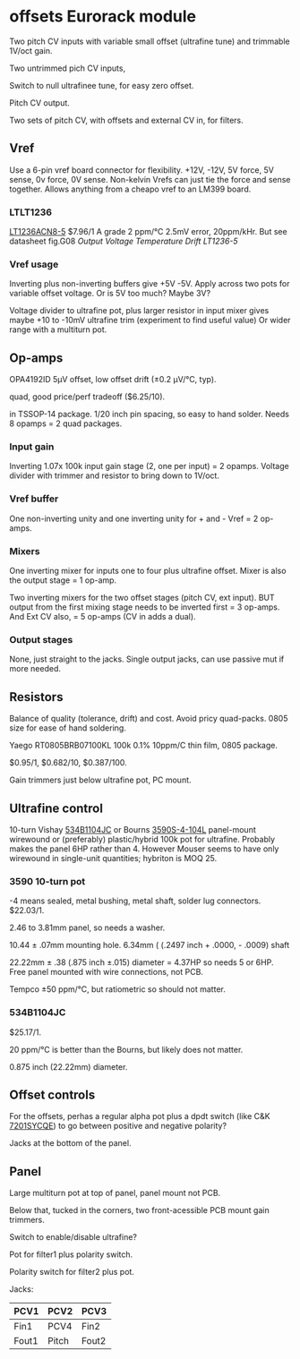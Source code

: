# offsets Eurorack module

Two pitch CV inputs with variable small offset (ultrafine tune) and trimmable 1V/oct gain.

Two untrimmed pich CV inputs,

Switch to null ultrafinee tune, for easy zero offset.

Pitch CV output.

Two sets of pitch CV, with offsets and external CV in, for filters.

## Vref

Use a 6-pin vref board connector for flexibility. +12V, -12V, 5V force, 5V sense, 0v force, 0V sense. Non-kelvin Vrefs can just tie the force and sense together. Allows anything from a cheapo vref to an LM399 board.

### LTLT1236

[LT1236ACN8-5](https://www.mouser.com/ProductDetail/Analog-Devices/LT1236ACN8-5PBF) $7.96/1 A grade 2 ppm/°C 2.5mV error, 20ppm/kHr. But see datasheet fig.G08 _Output Voltage Temperature Drift LT1236-5_

### Vref usage

Inverting plus non-inverting buffers give +5V -5V. Apply across two pots for variable offset voltage. Or is 5V too much? Maybe 3V?

Voltage divider to ultrafine pot, plus larger resistor in input mixer gives maybe +10 to -10mV ultrafine trim (experiment to find useful value) Or wider range with a multiturn pot.

## Op-amps

OPA4192ID 5μV offset, low offset drift (±0.2 µV/°C, typ).

quad, good price/perf tradeoff ($6.25/10).

in TSSOP-14 package. 1/20 inch pin spacing, so easy to hand solder. Needs 8 opamps = 2 quad packages.

### Input gain

Inverting 1.07x 100k input gain stage (2, one per input) = 2 opamps. Voltage divider with trimmer and resistor to bring down to 1V/oct.

### Vref buffer

One non-inverting unity and one inverting unity for + and - Vref = 2 op-amps.

### Mixers

One inverting mixer for inputs one to four plus  ultrafine offset. Mixer is also the output stage = 1 op-amp.

Two inverting mixers for the two offset stages (pitch CV, ext input). BUT output from the first mixing stage needs to be inverted first = 3 op-amps. And Ext CV also, = 5 op-amps (CV in adds a dual).

### Output stages

None, just straight to the jacks. Single output jacks, can use passive mut if more needed.

## Resistors

Balance of quality (tolerance, drift) and cost. Avoid pricy quad-packs. 0805 size for ease of hand soldering.

Yaego RT0805BRB07100KL 100k 0.1% 10ppm/C thin film, 0805 package.

$0.95/1, $0.682/10, $0.387/100.

Gain trimmers just below ultrafine pot, PC mount.

## Ultrafine control

10-turn Vishay [534B1104JC](https://www.mouser.com/ProductDetail/Vishay-Spectrol/534B1104JC) or Bourns [3590S-4-104L](https://www.mouser.com/ProductDetail/Bourns/3590S-4-104L) panel-mount wirewound or (preferably) plastic/hybrid 100k pot for ultrafine. Probably makes the panel 6HP rather than 4. However Mouser seems to have only wirewound in single-unit quantities; hybriton is MOQ 25.

### 3590 10-turn pot

-4 means sealed, metal bushing, metal shaft, solder lug connectors. $22.03/1.

2.46 to 3.81mm panel, so needs a washer.

10.44  ± .07mm mounting hole. 6.34mm ( (.2497 inch + .0000, - .0009) shaft

22.22mm ± .38 (.875 inch ±.015) diameter = 4.37HP so needs 5 or 6HP. Free panel mounted with wire connections, not PCB.

Tempco ±50 ppm/°C, but ratiometric so should not matter.

### 534B1104JC

$25.17/1.

20 ppm/°C is better than the Bourns, but likely does not matter.

0.875 inch (22.22mm) diameter.

## Offset controls

For the offsets, perhas a regular alpha pot plus a dpdt switch (like C&K [7201SYCQE](https://www.mouser.com/ProductDetail/CK/7201SYCQE)) to go between positive and negative polarity?

Jacks at the bottom of the panel.

## Panel

Large multiturn pot at top of panel, panel mount not PCB.

Below that, tucked in the corners, two front-acessible PCB mount gain trimmers.

Switch to enable/disable ultrafine?

Pot for filter1 plus polarity switch.

Polarity switch for filter2 plus pot.

Jacks:

| PCV1 | PCV2 | PCV3 |
|--|--|--|
| Fin1 | PCV4 | Fin2 |
| Fout1 | Pitch | Fout2 |


